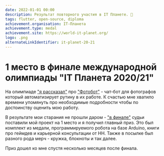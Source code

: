 ```yaml
---
date: 2022-01-01 00:00
description: Результат повторного участия в IT Планете. 🥳
tags: flutter, open-source, diploma
achievement.organisation: IT-Планета
achievement.type: medal
achievement.site: https://world-it-planet.org/
logo: .png
alternateLinkIdentifier: it-planet-20-21
---
```

# 1 место в финале международной олимпиады "IT Планета 2020/21"


На олимпиаде ["я рассказал"](https://youtu.be/bvpScG3gJM0?t=5050) про ["Фотобот"](https://coolone.ru/projects/photobot/) - чат-бот для фотографов который автоматизирует рутину в их работе. К счастью мне хватило времени упомянуть про необходимые подробности чтобы по достоинству оценить мою работу.


В результате мои старания не прошли даром - ["в финале"](https://www.youtube.com/watch?v=heqDvEmU368) судьи поставили мой проект на 1 место и я получил главный приз. Это был комплект из медали, программируемого робота на базе Arduino, книги про геймдев и карьерной консультации от HH. Также в посылке был разного рода мерч - кружка, блокноты и так далее.


Приз дошел ко мне спустя несколько месяцев после финала.